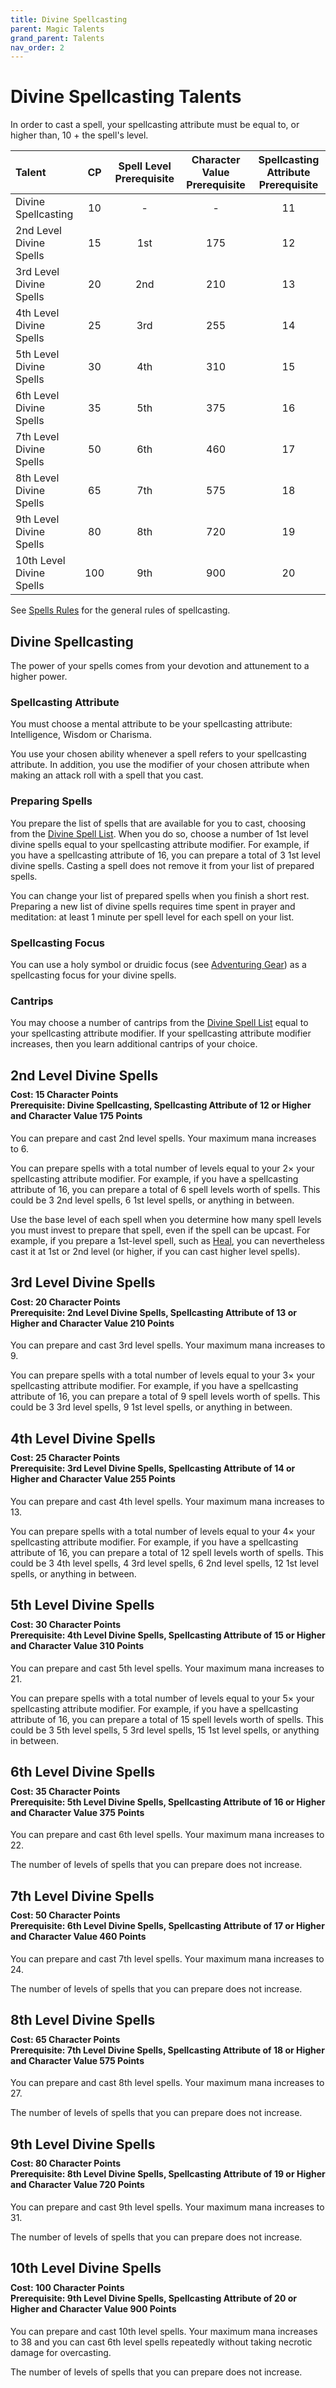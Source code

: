 ```yaml
---
title: Divine Spellcasting
parent: Magic Talents
grand_parent: Talents
nav_order: 2
---
```


# Divine Spellcasting Talents

In order to cast a spell, your spellcasting attribute must be equal to, or higher than, 10 + the spell's level.

| Talent | CP | Spell Level Prerequisite | Character Value Prerequisite | Spellcasting Attribute Prerequisite |
|:-------|:--:|:------------------------:|:----------------------------:|:-----------------------------------:|
| Divine Spellcasting      | 10  | -   | -   | 11 |
| 2nd Level Divine Spells  | 15  | 1st | 175 | 12 |
| 3rd Level Divine Spells  | 20  | 2nd | 210 | 13 |
| 4th Level Divine Spells  | 25  | 3rd | 255 | 14 |
| 5th Level Divine Spells  | 30  | 4th | 310 | 15 |
| 6th Level Divine Spells  | 35  | 5th | 375 | 16 |
| 7th Level Divine Spells  | 50  | 6th | 460 | 17 |
| 8th Level Divine Spells  | 65  | 7th | 575 | 18 |
| 9th Level Divine Spells  | 80  | 8th | 720 | 19 |
| 10th Level Divine Spells | 100 | 9th | 900 | 20 |

See [Spells Rules](https://stormchaserroleplaying.com/stormchaserRPG/Spellcasting/) for the general rules of spellcasting.

## Divine Spellcasting
The power of your spells comes from your devotion and attunement to a higher power.

### Spellcasting Attribute
You must choose a mental attribute to be your spellcasting attribute: Intelligence, Wisdom or Charisma.

You use your chosen ability whenever a spell refers to your spellcasting attribute. In addition, you use the modifier of your chosen attribute when making an attack roll with a spell that you cast.

### Preparing Spells
You prepare the list of spells that are available for you to cast, choosing from the [Divine Spell List](https://stormchaserroleplaying.com/stormchaserRPG/Spells/Lists/Divine/). When you do so, choose a number of 1st level divine spells equal to your spellcasting attribute modifier. For example, if you have a spellcasting attribute of 16, you can prepare a total of 3 1st level divine spells. Casting a spell does not remove it from your list of prepared spells.

You can change your list of prepared spells when you finish a short rest. Preparing a new list of divine spells requires time spent in prayer and meditation: at least 1 minute per spell level for each spell on your list.

### Spellcasting Focus
You can use a holy symbol or druidic focus (see [Adventuring Gear](https://stormchaserroleplaying.com/stormchaserRPG/Equipment/AdventuringGear/)) as a spellcasting focus for your divine spells.

### Cantrips
You may choose a number of cantrips from the [Divine Spell List](https://stormchaserroleplaying.com/stormchaserRPG/Spells/Lists/Divine/) equal to your spellcasting attribute modifier. If your spellcasting attribute modifier increases, then you learn additional cantrips of your choice.

## 2nd Level Divine Spells

<div style="margin-top:-10px;"></div>

#### **Cost:** 15 Character Points<br>**Prerequisite:** Divine Spellcasting, Spellcasting Attribute of 12 or Higher and Character Value 175 Points
You can prepare and cast 2nd level spells. Your maximum mana increases to 6.

You can prepare spells with a total number of levels equal to your 2× your spellcasting attribute modifier. For example, if you have a spellcasting attribute of 16, you can prepare a total of 6 spell levels worth of spells. This could be 3 2nd level spells, 6 1st level spells, or anything in between.

Use the base level of each spell when you determine how many spell levels you must invest to prepare that spell, even if the spell can be upcast. For example, if you prepare a 1st-level spell, such as [Heal](https://stormchaserroleplaying.com/stormchaserRPG/Spells/1/Restoration/#heal), you can nevertheless cast it at 1st or 2nd level (or higher, if you can cast higher level spells).

## 3rd Level Divine Spells

<div style="margin-top:-10px;"></div>

#### **Cost:** 20 Character Points<br>**Prerequisite:** 2nd Level Divine Spells, Spellcasting Attribute of 13 or Higher and Character Value 210 Points
You can prepare and cast 3rd level spells. Your maximum mana increases to 9.

You can prepare spells with a total number of levels equal to your 3× your spellcasting attribute modifier. For example, if you have a spellcasting attribute of 16, you can prepare a total of 9 spell levels worth of spells. This could be 3 3rd level spells, 9 1st level spells, or anything in between.

## 4th Level Divine Spells

<div style="margin-top:-10px;"></div>

#### **Cost:** 25 Character Points<br>**Prerequisite:** 3rd Level Divine Spells, Spellcasting Attribute of 14 or Higher and Character Value 255 Points
You can prepare and cast 4th level spells. Your maximum mana increases to 13.

You can prepare spells with a total number of levels equal to your 4× your spellcasting attribute modifier. For example, if you have a spellcasting attribute of 16, you can prepare a total of 12 spell levels worth of spells. This could be 3 4th level spells, 4 3rd level spells, 6 2nd level spells, 12 1st level spells, or anything in between.

## 5th Level Divine Spells

<div style="margin-top:-10px;"></div>

#### **Cost:** 30 Character Points<br>**Prerequisite:** 4th Level Divine Spells, Spellcasting Attribute of 15 or Higher and Character Value 310 Points
You can prepare and cast 5th level spells. Your maximum mana increases to 21.

You can prepare spells with a total number of levels equal to your 5× your spellcasting attribute modifier. For example, if you have a spellcasting attribute of 16, you can prepare a total of 15 spell levels worth of spells. This could be 3 5th level spells, 5 3rd level spells, 15 1st level spells, or anything in between.

## 6th Level Divine Spells

<div style="margin-top:-10px;"></div>

#### **Cost:** 35 Character Points<br>**Prerequisite:** 5th Level Divine Spells, Spellcasting Attribute of 16 or Higher and Character Value 375 Points
You can prepare and cast 6th level spells. Your maximum mana increases to 22.

The number of levels of spells that you can prepare does not increase.

## 7th Level Divine Spells

<div style="margin-top:-10px;"></div>

#### **Cost:** 50 Character Points<br>**Prerequisite:** 6th Level Divine Spells, Spellcasting Attribute of 17 or Higher and Character Value 460 Points
You can prepare and cast 7th level spells. Your maximum mana increases to 24.

The number of levels of spells that you can prepare does not increase.

## 8th Level Divine Spells

<div style="margin-top:-10px;"></div>

#### **Cost:** 65 Character Points<br>**Prerequisite:** 7th Level Divine Spells, Spellcasting Attribute of 18 or Higher and Character Value 575 Points
You can prepare and cast 8th level spells. Your maximum mana increases to 27.

The number of levels of spells that you can prepare does not increase.

## 9th Level Divine Spells

<div style="margin-top:-10px;"></div>

#### **Cost:** 80 Character Points<br>**Prerequisite:** 8th Level Divine Spells, Spellcasting Attribute of 19 or Higher and Character Value 720 Points
You can prepare and cast 9th level spells. Your maximum mana increases to 31.

The number of levels of spells that you can prepare does not increase.

## 10th Level Divine Spells

<div style="margin-top:-10px;"></div>

#### **Cost:** 100 Character Points<br>**Prerequisite:** 9th Level Divine Spells, Spellcasting Attribute of 20 or Higher and Character Value 900 Points
You can prepare and cast 10th level spells. Your maximum mana increases to 38 and you can cast 6th level spells repeatedly without taking necrotic damage for overcasting.

The number of levels of spells that you can prepare does not increase.
